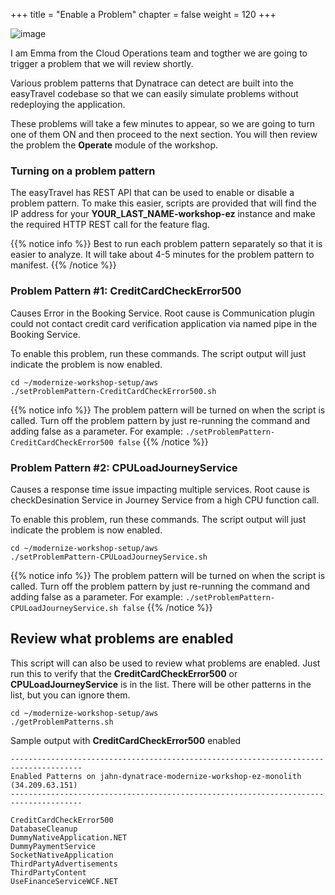 +++
title = "Enable a Problem"
chapter = false
weight = 120
+++

![image](/images/emma.png)

I am Emma from the Cloud Operations team and togther we are going to trigger a problem that we will review shortly.

Various problem patterns that Dynatrace can detect are built into the easyTravel codebase so that we can easily simulate problems without redeploying the application.

These problems will take a few minutes to appear, so we are going to turn one of them ON and then proceed to the next section. You will then review the problem the **Operate** module of the workshop.

### Turning on a problem pattern

The easyTravel has REST API that can be used to enable or disable a problem pattern.  To make this easier, scripts are provided that will find the IP address for your **YOUR_LAST_NAME-workshop-ez** instance and make the required HTTP REST call for the feature flag.

{{% notice info %}}
Best to run each problem pattern separately so that it is easier to analyze. It will take about 4-5 minutes for the problem pattern to manifest.
{{% /notice %}}

### Problem Pattern #1: CreditCardCheckError500
Causes Error in the Booking Service. Root cause is Communication plugin could not contact credit card verification application via named pipe in the Booking Service.

To enable this problem, run these commands.  The script output will just indicate the problem is now enabled.

```
cd ~/modernize-workshop-setup/aws
./setProblemPattern-CreditCardCheckError500.sh
```

{{% notice info %}}
The problem pattern will be turned on when the script is called. Turn off the problem pattern by just re-running the command and adding false as a parameter. For example: `./setProblemPattern-CreditCardCheckError500 false`
{{% /notice %}}

### Problem Pattern #2: CPULoadJourneyService
Causes a response time issue impacting multiple services. Root cause is checkDesination Service in Journey Service from a high CPU function call.

To enable this problem, run these commands.  The script output will just indicate the problem is now enabled.

```
cd ~/modernize-workshop-setup/aws
./setProblemPattern-CPULoadJourneyService.sh
```

{{% notice info %}}
The problem pattern will be turned on when the script is called. Turn off the problem pattern by just re-running the command and adding false as a parameter. For example: `./setProblemPattern-CPULoadJourneyService.sh false`
{{% /notice %}}

## Review what problems are enabled

This script will can also be used to review what problems are enabled.  Just run this to verify that the **CreditCardCheckError500** or **CPULoadJourneyService** is in the list. There will be other patterns in the list, but you can ignore them.

```
cd ~/modernize-workshop-setup/aws
./getProblemPatterns.sh
```

Sample output with **CreditCardCheckError500** enabled

```
--------------------------------------------------------------------------------------
Enabled Patterns on jahn-dynatrace-modernize-workshop-ez-monolith (34.209.63.151)
--------------------------------------------------------------------------------------

CreditCardCheckError500
DatabaseCleanup
DummyNativeApplication.NET
DummyPaymentService
SocketNativeApplication
ThirdPartyAdvertisements
ThirdPartyContent
UseFinanceServiceWCF.NET
```
